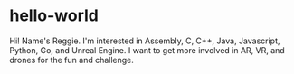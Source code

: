 # hello-world

Hi!
Name's Reggie. I'm interested in Assembly, C, C++, Java, Javascript, Python, Go, and Unreal Engine.
I want to get more involved in AR, VR, and drones for the fun and challenge.
